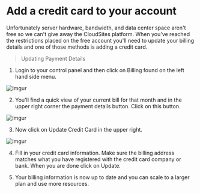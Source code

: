 Add a credit card to your account
==================

Unfortunately server hardware, bandwidth, and data center space aren't free so we can't give away the CloudSites platform. When you've reached the restrictions placed on the free account you'll need to update your billing details and one of those methods is adding a credit card. 

>Updating Payment Details 

 1. Login to your control panel and then click on Billing found on the left hand side menu.
 
 ![Imgur](http://i.imgur.com/wQqGCE8.png)
 
 2. You'll find a quick view of your current bill for that month and in the upper right corner the payment details button. Click on this button.

![imgur](http://i.imgur.com/bJgX61l.png)

 3. Now click on Update Credit Card in the upper right.
 
![imgur](http://i.imgur.com/94dIkmY.png)
 
 4. Fill in your credit card information. Make sure the billing address matches what you have registered with the credit card company or bank. When you are done click on Update. 

 5. Your billing information is now up to date and you can scale to a larger plan and use more resources. 
